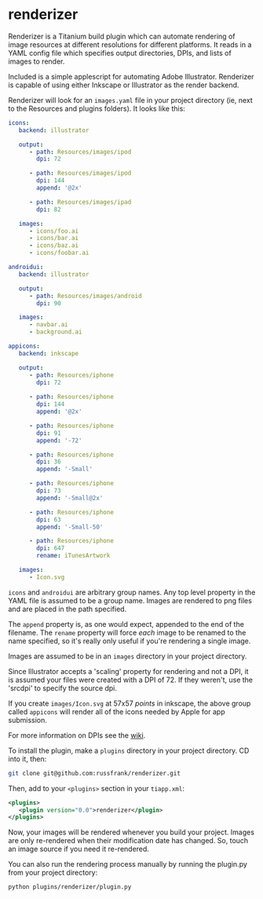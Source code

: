 # renderizer

Renderizer is a Titanium build plugin which can automate rendering of image
resources at different resolutions for different platforms.  It reads in a
YAML config file which specifies output directories, DPIs, and lists of images
to render.

Included is a simple applescript for automating Adobe Illustrator.  Renderizer
is capable of using either Inkscape or Illustrator as the render backend.

Renderizer will look for an `images.yaml` file in your project directory (ie,
next to the Resources and plugins folders).  It looks like this:

```YAML
icons:
   backend: illustrator

   output:
      - path: Resources/images/ipod
        dpi: 72

      - path: Resources/images/ipod
        dpi: 144
        append: '@2x'

      - path: Resources/images/ipad
        dpi: 82

   images:
      - icons/foo.ai
      - icons/bar.ai
      - icons/baz.ai
      - icons/foobar.ai

androidui:
   backend: illustrator

   output:
      - path: Resources/images/android
        dpi: 90

   images:
      - navbar.ai
      - background.ai

appicons:
   backend: inkscape

   output:
      - path: Resources/iphone
        dpi: 72
      
      - path: Resources/iphone
        dpi: 144
        append: '@2x'

      - path: Resources/iphone
        dpi: 91
        append: '-72'

      - path: Resources/iphone
        dpi: 36
        append: '-Small'

      - path: Resources/iphone
        dpi: 73
        append: '-Small@2x'

      - path: Resources/iphone
        dpi: 63
        append: '-Small-50'

      - path: Resources/iphone
        dpi: 647
        rename: iTunesArtwork

   images:
      - Icon.svg
```

`icons` and `androidui` are arbitrary group names.  Any top level property in
the YAML file is assumed to be a group name.  Images are rendered to png files
and are placed in the path specified.  

The `append` property is, as one would
expect, appended to the end of the filename.  The `rename` property will force
_each_ image to be renamed to the name specified, so it's really only useful
if you're rendering a single image.

Images are assumed to be in an `images` directory in your project directory.

Since Illustrator accepts a 'scaling' property for rendering and not a DPI,
it is assumed your files were created with a DPI of 72.  If they weren't,
use the 'srcdpi' to specify the source dpi.

If you create `images/Icon.svg` at 57x57 *points* in inkscape, the above group 
called `appicons`
will render all of the icons needed by Apple for app submission.

For more information on DPIs see the 
[wiki](https://github.com/russfrank/renderizer/wiki).

To install the plugin, make a `plugins` directory in your project directory.
CD into it, then:

```sh
git clone git@github.com:russfrank/renderizer.git
```

Then, add to your `<plugins>` section in your `tiapp.xml`:

```xml
<plugins>
   <plugin version="0.0">renderizer</plugin>
</plugins>
```

Now, your images will be rendered whenever you build your project.  Images are
only re-rendered when their modification date has changed.  So, touch an image
source if you need it re-rendered.

You can also run the rendering process manually by running the plugin.py from your
project directory:

```
python plugins/renderizer/plugin.py
```
